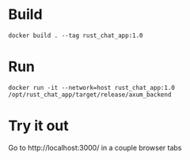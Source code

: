# Build
```
docker build . --tag rust_chat_app:1.0
```

# Run
```
docker run -it --network=host rust_chat_app:1.0 /opt/rust_chat_app/target/release/axum_backend
```

# Try it out
Go to http://localhost:3000/ in a couple browser tabs
